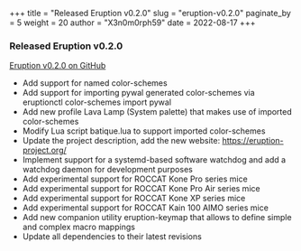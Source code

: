 +++
title = "Released Eruption v0.2.0"
slug = "eruption-v0.2.0"
paginate_by = 5
weight = 20
author = "X3n0m0rph59"
date = 2022-08-17
+++

### Released Eruption v0.2.0

[Eruption v0.2.0 on GitHub](https://github.com/X3n0m0rph59/eruption/releases/tag/v0.2.0)

- Add support for named color-schemes
- Add support for importing pywal generated color-schemes via eruptionctl color-schemes import pywal
- Add new profile Lava Lamp (System palette) that makes use of imported color-schemes
- Modify Lua script batique.lua to support imported color-schemes
- Update the project description, add the new website: https://eruption-project.org/
- Implement support for a systemd-based software watchdog and add a watchdog daemon for development purposes
- Add experimental support for ROCCAT Kone Pro series mice
- Add experimental support for ROCCAT Kone Pro Air series mice
- Add experimental support for ROCCAT Kone XP series mice
- Add experimental support for ROCCAT Kain 100 AIMO series mice
- Add new companion utility eruption-keymap that allows to define simple and complex macro mappings
- Update all dependencies to their latest revisions
